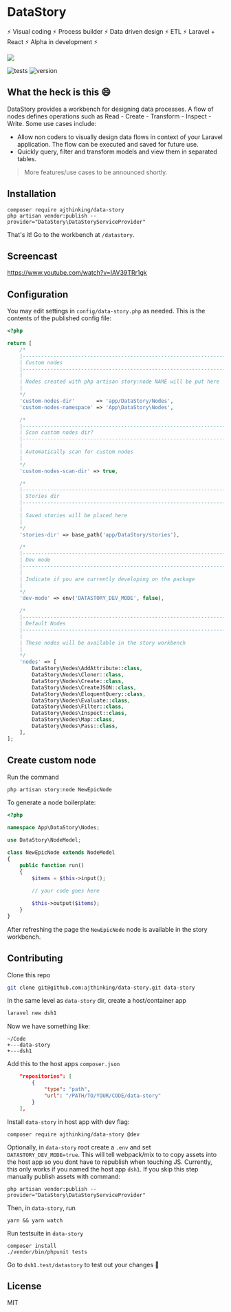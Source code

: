 # DataStory

⚡ Visual coding ⚡ Process builder ⚡ Data driven design ⚡ ETL ⚡ Laravel + React ⚡ Alpha in development ⚡

<img src="https://user-images.githubusercontent.com/3457668/102698183-c32de280-423b-11eb-9bb2-cdda6187094c.png">

![tests](https://github.com/ajthinking/data-story/workflows/tests/badge.svg)
![version](https://img.shields.io/packagist/v/ajthinking/data-story?color=blue)

## What the heck is this :smile:
DataStory provides a workbench for designing data processes. A flow of nodes defines operations such as Read - Create - Transform - Inspect - Write. Some use cases include:

* Allow non coders to visually design data flows in context of your Laravel application. The flow can be executed and saved for future use.
* Quickly query, filter and transform models and view them in separated tables.

> More features/use cases to be announced shortly.

## Installation
```
composer require ajthinking/data-story
php artisan vendor:publish --provider="DataStory\DataStoryServiceProvider"
```

That's it! Go to the workbench at `/datastory`.

## Screencast
https://www.youtube.com/watch?v=IAV39TRr1gk

## Configuration
You may edit settings in `config/data-story.php` as needed. This is the contents of the published config file:

```php
<?php

return [
    /*
    |--------------------------------------------------------------------------
    | Custom nodes
    |--------------------------------------------------------------------------
    |
    | Nodes created with php artisan story:node NAME will be put here
    |
    */    
    'custom-nodes-dir'       => 'app/DataStory/Nodes',
    'custom-nodes-namespace' => 'App\DataStory\Nodes',

    /*
    |--------------------------------------------------------------------------
    | Scan custom nodes dir?
    |--------------------------------------------------------------------------
    |
    | Automatically scan for custom nodes
    |
    */
    'custom-nodes-scan-dir' => true,

    /*
    |--------------------------------------------------------------------------
    | Stories dir
    |--------------------------------------------------------------------------
    |
    | Saved stories will be placed here
    |
    */    
    'stories-dir' => base_path('app/DataStory/stories'),

    /*
    |--------------------------------------------------------------------------
    | Dev mode
    |--------------------------------------------------------------------------
    |
    | Indicate if you are currently developing on the package
    |
    */
    'dev-mode' => env('DATASTORY_DEV_MODE', false),

    /*
    |--------------------------------------------------------------------------
    | Default Nodes
    |--------------------------------------------------------------------------
    |
    | These nodes will be available in the story workbench
    |
    */    
    'nodes' => [
        DataStory\Nodes\AddAttribute::class,
        DataStory\Nodes\Cloner::class,
        DataStory\Nodes\Create::class,
        DataStory\Nodes\CreateJSON::class,
        DataStory\Nodes\EloquentQuery::class,
        DataStory\Nodes\Evaluate::class,
        DataStory\Nodes\Filter::class,
        DataStory\Nodes\Inspect::class,
        DataStory\Nodes\Map::class,
        DataStory\Nodes\Pass::class,
    ],
];
```


## Create custom node
Run the command
```bash
php artisan story:node NewEpicNode
```

To generate a node boilerplate:

```php
<?php

namespace App\DataStory\Nodes;

use DataStory\NodeModel;

class NewEpicNode extends NodeModel
{
    public function run()
    {
        $items = $this->input();
        
        // your code goes here

        $this->output($items);
    }
}
```

After refreshing the page the `NewEpicNode` node is available in the story workbench.

## Contributing

Clone this repo
```bash
git clone git@github.com:ajthinking/data-story.git data-story
```
In the same level as `data-story` dir, create a host/container app
```bash
laravel new dsh1
```
Now we have something like:
```
~/Code
+---data-story
+---dsh1
```

Add this to the host apps `composer.json`
```json
    "repositories": [
        {
            "type": "path",
            "url": "/PATH/TO/YOUR/CODE/data-story"
        }
    ], 
```

Install `data-story` in host app with dev flag:
```
composer require ajthinking/data-story @dev
```

Optionally, in `data-story` root create a `.env` and set `DATASTORY_DEV_MODE=true`. This will tell webpack/mix to to copy assets into the host app so you dont have to republish when touching JS. Currently, this only works if you named the host app `dsh1`. If you skip this step manually publish assets with command:
```
php artisan vendor:publish --provider="DataStory\DataStoryServiceProvider"
```

Then, in `data-story`, run
```
yarn && yarn watch
```

Run testsuite in `data-story`
```
composer install
./vendor/bin/phpunit tests
```

Go to `dsh1.test/datastory` to test out your changes :rocket:

## License
MIT
